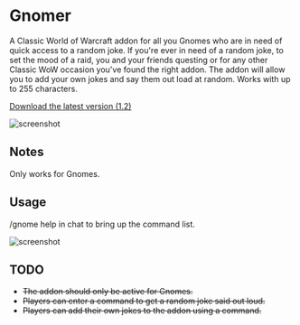 # Gnomer
A Classic World of Warcraft addon for all you Gnomes who are in need of quick access to a random joke. If you're ever in need of a random joke, to set the mood of a raid, you and your friends questing or for any other Classic WoW occasion you've found the right addon. The addon will allow you to add your own jokes and say them out load at random. Works with up to 255 characters.

[Download the latest version (1.2)](https://github.com/SnaBe/Gnomer/releases/)

![screenshot](https://i.imgur.com/vDlF1Wf.jpg)

## Notes
Only works for Gnomes.

## Usage
/gnome help in chat to bring up the command list.

![screenshot](https://i.imgur.com/FvzVqG0.jpg)

## TODO
* ~~The addon should only be active for Gnomes.~~
* ~~Players can enter a command to get a random joke said out loud.~~
* ~~Players can add their own jokes to the addon using a command.~~
